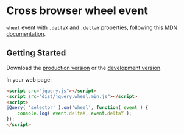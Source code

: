 # Cross browser wheel event

`wheel` event with `.deltaX` and `.deltaY` properties, following this [MDN documentation](https://developer.mozilla.org/en-US/docs/Web/Events/wheel).

## Getting Started

Download the [production version][min] or the [development version][max].

[min]: https://raw.github.com/louisremi/jquery.wheel.js/master/dist/jquery.wheel.min.js
[max]: https://raw.github.com/louisremi/jquery.wheel.js/master/dist/jquery.wheel.js

In your web page:

```html
<script src="jquery.js"></script>
<script src="dist/jquery.wheel.min.js"></script>
<script>
jQuery( 'selector' ).on('wheel', function( event ) {
	console.log( event.deltaX, event.deltaY );
});
</script>
```
